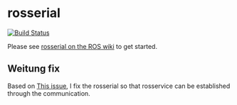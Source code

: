 # rosserial

[![Build Status](https://travis-ci.org/ros-drivers/rosserial.svg?branch=jade-devel)](https://travis-ci.org/ros-drivers/rosserial)

Please see [rosserial on the ROS wiki](http://wiki.ros.org/rosserial) to get started.

## Weitung fix
Based on [This issue](https://github.com/ros-drivers/rosserial/issues/408), I fix the rosserial so that rosservice can be established through the communication.
